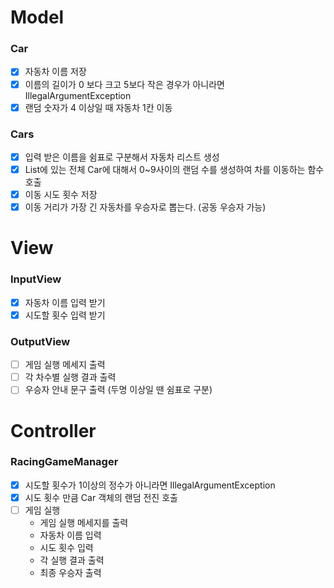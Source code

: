 # Model

### Car

- [x] 자동차 이름 저장
- [x] 이름의 길이가 0 보다 크고 5보다 작은 경우가 아니라면 IllegalArgumentException
- [x] 랜덤 숫자가 4 이상일 때 자동차 1칸 이동

### Cars

- [x] 입력 받은 이름을 쉼표로 구분해서 자동차 리스트 생성
- [x] List에 있는 전체 Car에 대해서 0~9사이의 랜덤 수를 생성하여 차를 이동하는 함수 호출
- [x] 이동 시도 횟수 저장
- [x] 이동 거리가 가장 긴 자동차를 우승자로 뽑는다. (공동 우승자 가능)

# View

### InputView

- [x] 자동차 이름 입력 받기
- [x] 시도할 횟수 입력 받기

### OutputView

- [ ] 게임 실행 메세지 출력
- [ ] 각 차수별 실행 결과 출력
- [ ] 우승자 안내 문구 출력 (두명 이상일 땐 쉼표로 구분)

# Controller

### RacingGameManager

- [x] 시도할 횟수가 1이상의 정수가 아니라면 IllegalArgumentException
- [x] 시도 횟수 만큼 Car 객체의 랜덤 전진 호출
- [ ] 게임 실행 
  - 게임 실행 메세지를 출력
  - 자동차 이름 입력
  - 시도 횟수 입력
  - 각 실행 결과 출력
  - 최종 우승자 출력
